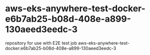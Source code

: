 # aws-eks-anywhere-test-docker-e6b7ab25-b08d-408e-a899-130aeed3eedc-3
repository for use with E2E test job aws-eks-anywhere-test-docker:e6b7ab25-b08d-408e-a899-130aeed3eedc-3
